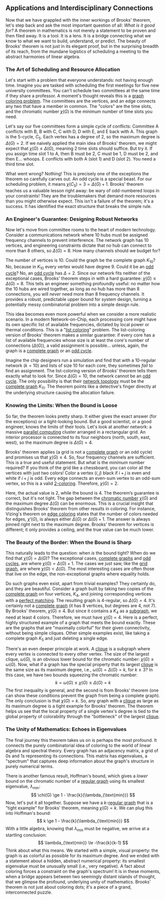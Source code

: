 ## Applications and Interdisciplinary Connections

Now that we have grappled with the inner workings of Brooks' theorem, let's step back and ask the most important question of all: *What is it good for?* A theorem in mathematics is not merely a statement to be proven and then filed away. It is a tool. It is a lens. It is a bridge connecting what we know to what we want to build, understand, or predict. The beauty of Brooks' theorem is not just in its elegant proof, but in the surprising breadth of its reach, from the mundane logistics of scheduling a meeting to the abstract harmonies of linear algebra.

### The Art of Scheduling and Resource Allocation

Let's start with a problem that everyone understands: not having enough time. Imagine you are tasked with scheduling the first meetings for five new university committees. You can't schedule two committees at the same time if they share a professor. A moment's thought reveals this is a [graph coloring problem](@article_id:262828). The committees are the vertices, and an edge connects any two that have a member in common. The "colors" are the time slots, and the chromatic number $\chi(G)$ is the minimum number of time slots you need.

Let's say our five committees form a simple cycle of conflicts: Committee A conflicts with B, B with C, C with D, D with E, and E back with A. This graph is the 5-cycle, $C_5$. Each vertex has a degree of 2, so the maximum degree is $\Delta(G) = 2$. If we naively applied the main idea of Brooks' theorem, we might expect that $\chi(G) \le \Delta(G)$, meaning 2 time slots should suffice. But try it. If you assign time slot 1 to A, then B must be 2, C must be 1, D must be 2, and then E... whoops. E conflicts with both A (slot 1) and D (slot 2). You need a third time slot.

What went wrong? Nothing! This is precisely one of the exceptions the theorem so carefully carves out. An odd cycle is a special beast. For our scheduling problem, it means $\chi(C_5) = 3 = \Delta(G) + 1$. Brooks' theorem teaches us a valuable lesson right away: be wary of odd-numbered loops in your constraints! They are the troublemakers that demand more resources than you might otherwise expect. This isn't a failure of the theorem; it's a success. It has identified the exact structure that breaks the simple rule.

### An Engineer's Guarantee: Designing Robust Networks

Now let's move from committee rooms to the heart of modern technology. Consider a communications network where 10 hubs must be assigned frequency channels to prevent interference. The network graph has 10 vertices, and engineering constraints dictate that no hub can connect to more than 8 others, so $\Delta(G) = 8$. How many channels should we budget for?

The number of vertices is 10. Could the graph be the complete graph $K_{10}$? No, because in $K_{10}$ every vertex would have degree 9. Could it be an [odd cycle](@article_id:271813)? No, an [odd cycle](@article_id:271813) has $\Delta=2$. Since our network fits neither of the exceptional cases, Brooks' theorem steps in with a hard guarantee: $\chi(G) \le \Delta(G) = 8$. This tells an engineer something profoundly useful: no matter how the 10 hubs are wired together, as long as no hub has more than 8 connections, you will *never* need more than 8 frequency channels. It provides a robust, predictable upper bound for system design, turning a potentially messy combinatorial problem into a simple design rule.

This idea becomes even more powerful when we consider a more realistic scenario. In a modern Network-on-Chip, each processing core might have its own specific list of available frequencies, dictated by local power or thermal conditions. This is a "[list coloring](@article_id:262087)" problem. The list-coloring version of Brooks' theorem makes a similar guarantee: if every core has a list of available frequencies whose size is at least the core's number of connections ($\Delta(G)$), a valid assignment is possible... unless, again, the graph is a [complete graph](@article_id:260482) or an [odd cycle](@article_id:271813).

Imagine the chip designers run a simulation and find that with a 10-regular network ($k=10$) and lists of size 10 for each core, they sometimes *fail* to find an assignment. The list-coloring version of Brooks' theorem tells them exactly what to look for. Since $\Delta(G) = 10$, the network cannot be an [odd cycle](@article_id:271813). The only possibility is that their [network topology](@article_id:140913) must be the [complete graph](@article_id:260482) $K_{11}$. The theorem points like a detective's finger directly at the underlying structure causing the allocation failure.

### Knowing the Limits: When the Bound is Loose

So far, the theorem looks pretty sharp. It either gives the exact answer (for the exceptions) or a tight-looking bound. But a good scientist, or a good engineer, knows the limits of their tools. Let's look at another network: a massive [parallel computing](@article_id:138747) cluster arranged in a rectangular grid. An interior processor is connected to its four neighbors (north, south, east, west), so the maximum degree is $\Delta(G) = 4$.

Brooks' theorem applies (a grid is not a [complete graph](@article_id:260482) or an odd cycle) and promises us that $\chi(G) \le 4$. So, four frequency channels are sufficient. This is a true and useful statement. But what is the *minimum* number required? If you think of the grid like a chessboard, you can color all the vertices with just two colors! Color a vertex $(i,j)$ black if $i+j$ is even and white if $i+j$ is odd. Every edge connects an even-sum vertex to an odd-sum vertex, so this is a valid [2-coloring](@article_id:636660). Therefore, $\chi(G) = 2$.

Here, the actual value is 2, while the bound is 4. The theorem’s guarantee is correct, but it's not tight. The gap between the [chromatic number](@article_id:273579) $\chi(G)$ and the maximum degree $\Delta(G)$ can be enormous. This is a crucial insight that distinguishes Brooks' theorem from other results in coloring. For instance, Vizing's theorem on [edge coloring](@article_id:270853) states that the number of colors needed for edges, $\chi'(G)$, is always either $\Delta(G)$ or $\Delta(G)+1$. The answer is always pinned right next to the maximum degree. Brooks' theorem for vertices is different; it only provides a ceiling, and the true value can be much lower.

### The Beauty of the Border: When the Bound is Sharp

This naturally leads to the question: when *is* the bound tight? When do we find that $\chi(G) = \Delta(G)$? The exceptional cases, [complete graphs](@article_id:265989) and [odd cycles](@article_id:270793), are where $\chi(G) = \Delta(G) + 1$. The cases we just saw, like the [grid graph](@article_id:275042), are where $\chi(G) < \Delta(G)$. The most interesting cases are often those that live on the edge, the non-exceptional graphs where equality holds.

Do such graphs even exist, apart from trivial examples? They certainly do, and they are beautiful. Consider a graph built by taking two copies of the [complete graph](@article_id:260482) on four vertices, $K_4$, and joining corresponding vertices with a [perfect matching](@article_id:273422). The resulting graph is 4-regular, so $\Delta(G)=4$. It's certainly not a [complete graph](@article_id:260482) (it has 8 vertices, but degrees are 4, not 7). By Brooks' theorem, $\chi(G) \le 4$. But since it contains a $K_4$ as a [subgraph](@article_id:272848), we need at least 4 colors. Therefore, we must have $\chi(G) = 4$. Here is a perfect, highly structured example of a graph that meets the bound exactly. These are the graphs that are "maximally colorful" for their given connectivity, without being simple cliques. Other simple examples exist, like taking a complete graph $K_5$ and just deleting a single edge.

There's an even deeper principle at work. A [clique](@article_id:275496) is a subgraph where every vertex is connected to every other vertex. The size of the largest clique, $\omega(G)$, is an obvious lower bound for the chromatic number: $\chi(G) \ge \omega(G)$. Now, what if a graph has the special property that its largest [clique](@article_id:275496) is the same size as its maximum degree, i.e., $\omega(G) = \Delta(G) = k$, for $k \ge 3$? In this case, we have two bounds squeezing the chromatic number:
$$ k = \omega(G) \le \chi(G) \le \Delta(G) = k $$
The first inequality is general, and the second is from Brooks' theorem (one can show these conditions prevent the graph from being a complete graph). The only conclusion is that $\chi(G) = k$. So, any graph with a [clique](@article_id:275496) as large as its maximum degree is a tight example for Brooks' theorem. The theorem helps us see that the local property of a single vertex's degree is tied to the global property of colorability through the "bottleneck" of the largest [clique](@article_id:275496).

### The Unity of Mathematics: Echoes in Eigenvalues

The final journey this theorem takes us on is perhaps the most profound. It connects the purely combinatorial idea of coloring to the world of linear algebra and spectral theory. Every graph has an adjacency matrix, a grid of 0s and 1s representing its connections. This matrix has eigenvalues, a "spectrum" that captures deep information about the graph's structure in purely numerical terms.

There is another famous result, Hoffman's bound, which gives a *lower* bound on the chromatic number of a [regular graph](@article_id:265383) using its smallest eigenvalue, $\lambda_{\text{min}}$:
$$ \chi(G) \ge 1 - \frac{k}{\lambda_{\text{min}}} $$
Now, let's put it all together. Suppose we have a $k$-[regular graph](@article_id:265383) that is a "tight example" for Brooks' theorem, meaning $\chi(G) = k$. We can plug this into Hoffman's bound:
$$ k \ge 1 - \frac{k}{\lambda_{\text{min}}} $$
With a little algebra, knowing that $\lambda_{\text{min}}$ must be negative, we arrive at a startling conclusion:
$$ \lambda_{\text{min}} \le -\frac{k}{k-1} $$
Think about what this means. We started with a simple, visual property: the graph is as colorful as possible for its maximum degree. And we ended with a statement about a hidden, abstract numerical property: its smallest eigenvalue must be unusually small (i.e., very negative). A fact about coloring forces a constraint on the graph's spectrum! It is in these moments, when a bridge appears between two seemingly distant islands of thought, that we glimpse the profound, underlying unity of mathematics. Brooks' theorem is not just about coloring dots; it's a piece of a grand, interconnected puzzle.